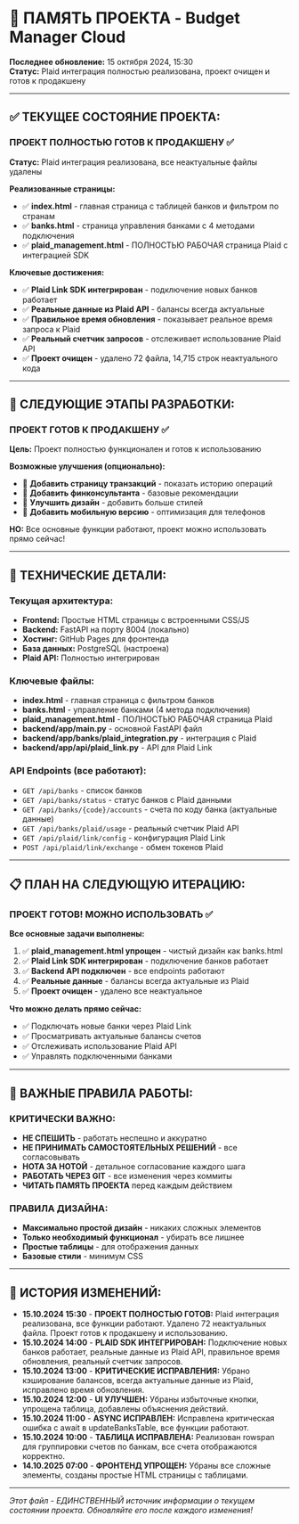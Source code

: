 # 🧠 ПАМЯТЬ ПРОЕКТА - Budget Manager Cloud
**Последнее обновление:** 15 октября 2024, 15:30  
**Статус:** Plaid интеграция полностью реализована, проект очищен и готов к продакшену

---

## ✅ **ТЕКУЩЕЕ СОСТОЯНИЕ ПРОЕКТА:**

### **ПРОЕКТ ПОЛНОСТЬЮ ГОТОВ К ПРОДАКШЕНУ** ✅
**Статус:** Plaid интеграция реализована, все неактуальные файлы удалены

**Реализованные страницы:**
- ✅ **index.html** - главная страница с таблицей банков и фильтром по странам
- ✅ **banks.html** - страница управления банками с 4 методами подключения  
- ✅ **plaid_management.html** - ПОЛНОСТЬЮ РАБОЧАЯ страница Plaid с интеграцией SDK

**Ключевые достижения:**
- ✅ **Plaid Link SDK интегрирован** - подключение новых банков работает
- ✅ **Реальные данные из Plaid API** - балансы всегда актуальные
- ✅ **Правильное время обновления** - показывает реальное время запроса к Plaid
- ✅ **Реальный счетчик запросов** - отслеживает использование Plaid API
- ✅ **Проект очищен** - удалено 72 файла, 14,715 строк неактуального кода

---

## 🎯 **СЛЕДУЮЩИЕ ЭТАПЫ РАЗРАБОТКИ:**

### **ПРОЕКТ ГОТОВ К ПРОДАКШЕНУ** ✅
**Цель:** Проект полностью функционален и готов к использованию

**Возможные улучшения (опционально):**
- 🔄 **Добавить страницу транзакций** - показать историю операций
- 🔄 **Добавить финконсультанта** - базовые рекомендации
- 🔄 **Улучшить дизайн** - добавить больше стилей
- 🔄 **Добавить мобильную версию** - оптимизация для телефонов

**НО:** Все основные функции работают, проект можно использовать прямо сейчас!

---

## 🔧 **ТЕХНИЧЕСКИЕ ДЕТАЛИ:**

### **Текущая архитектура:**
- **Frontend:** Простые HTML страницы с встроенными CSS/JS
- **Backend:** FastAPI на порту 8004 (локально)
- **Хостинг:** GitHub Pages для фронтенда
- **База данных:** PostgreSQL (настроена)
- **Plaid API:** Полностью интегрирован

### **Ключевые файлы:**
- **index.html** - главная страница с фильтром банков
- **banks.html** - управление банками (4 метода подключения)
- **plaid_management.html** - ПОЛНОСТЬЮ РАБОЧАЯ страница Plaid
- **backend/app/main.py** - основной FastAPI файл
- **backend/app/banks/plaid_integration.py** - интеграция с Plaid
- **backend/app/api/plaid_link.py** - API для Plaid Link

### **API Endpoints (все работают):**
- `GET /api/banks` - список банков
- `GET /api/banks/status` - статус банков с Plaid данными
- `GET /api/banks/{code}/accounts` - счета по коду банка (актуальные данные)
- `GET /api/banks/plaid/usage` - реальный счетчик Plaid API
- `GET /api/plaid/link/config` - конфигурация Plaid Link
- `POST /api/plaid/link/exchange` - обмен токенов Plaid

---

## 📋 **ПЛАН НА СЛЕДУЮЩУЮ ИТЕРАЦИЮ:**

### **ПРОЕКТ ГОТОВ! МОЖНО ИСПОЛЬЗОВАТЬ** ✅

**Все основные задачи выполнены:**
1. ✅ **plaid_management.html упрощен** - чистый дизайн как banks.html
2. ✅ **Plaid Link SDK интегрирован** - подключение банков работает
3. ✅ **Backend API подключен** - все endpoints работают
4. ✅ **Реальные данные** - балансы всегда актуальные из Plaid
5. ✅ **Проект очищен** - удалено все неактуальное

**Что можно делать прямо сейчас:**
- ✅ Подключать новые банки через Plaid Link
- ✅ Просматривать актуальные балансы счетов
- ✅ Отслеживать использование Plaid API
- ✅ Управлять подключенными банками

---

## 🚨 **ВАЖНЫЕ ПРАВИЛА РАБОТЫ:**

### **КРИТИЧЕСКИ ВАЖНО:**
- **НЕ СПЕШИТЬ** - работать неспешно и аккуратно
- **НЕ ПРИНИМАТЬ САМОСТОЯТЕЛЬНЫХ РЕШЕНИЙ** - все согласовывать
- **НОТА ЗА НОТОЙ** - детальное согласование каждого шага
- **РАБОТАТЬ ЧЕРЕЗ GIT** - все изменения через коммиты
- **ЧИТАТЬ ПАМЯТЬ ПРОЕКТА** перед каждым действием

### **ПРАВИЛА ДИЗАЙНА:**
- **Максимально простой дизайн** - никаких сложных элементов
- **Только необходимый функционал** - убирать все лишнее
- **Простые таблицы** - для отображения данных
- **Базовые стили** - минимум CSS

---

## 📝 **ИСТОРИЯ ИЗМЕНЕНИЙ:**

- **15.10.2024 15:30** - **ПРОЕКТ ПОЛНОСТЬЮ ГОТОВ:** Plaid интеграция реализована, все функции работают. Удалено 72 неактуальных файла. Проект готов к продакшену и использованию.
- **15.10.2024 14:00** - **PLAID SDK ИНТЕГРИРОВАН:** Подключение новых банков работает, реальные данные из Plaid API, правильное время обновления, реальный счетчик запросов.
- **15.10.2024 13:00** - **КРИТИЧЕСКИЕ ИСПРАВЛЕНИЯ:** Убрано кэширование балансов, всегда актуальные данные из Plaid, исправлено время обновления.
- **15.10.2024 12:00** - **UI УЛУЧШЕН:** Убраны избыточные кнопки, упрощена таблица, добавлены объяснения действий.
- **15.10.2024 11:00** - **ASYNC ИСПРАВЛЕН:** Исправлена критическая ошибка с await в updateBanksTable, все функции работают.
- **15.10.2024 10:00** - **ТАБЛИЦА ИСПРАВЛЕНА:** Реализован rowspan для группировки счетов по банкам, все счета отображаются корректно.
- **14.10.2025 07:00** - **ФРОНТЕНД УПРОЩЕН:** Убраны все сложные элементы, созданы простые HTML страницы с таблицами.

---

*Этот файл - ЕДИНСТВЕННЫЙ источник информации о текущем состоянии проекта. Обновляйте его после каждого изменения!*
